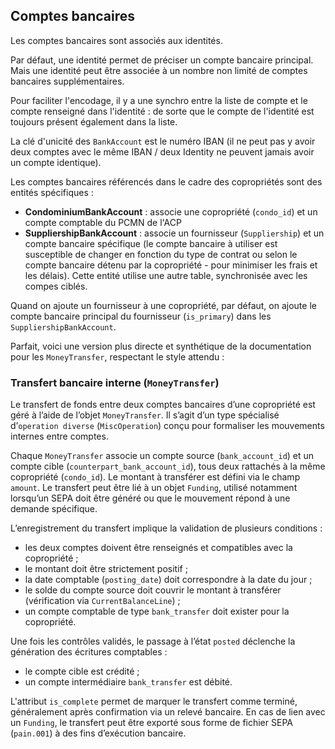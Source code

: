 ## Comptes bancaires

Les comptes bancaires sont associés aux identités.


Par défaut, une identité permet de préciser un compte bancaire principal. Mais une identité peut être associée à un nombre non limité de comptes bancaires supplémentaires.

Pour faciliter l'encodage, il y a une synchro entre la liste de compte et le compte renseigné dans l'identité : de sorte que le compte de l'identité est toujours présent également dans la liste.



La clé d'unicité des `BankAccount` est le numéro IBAN (il ne peut pas y avoir deux comptes avec le même IBAN / deux Identity ne peuvent jamais avoir un compte identique).

Les comptes bancaires référencés dans le cadre des copropriétés sont des entités spécifiques :

* **CondominiumBankAccount** : associe une copropriété (`condo_id`) et un compte comptable du PCMN de l'ACP
* **SuppliershipBankAccount** : associe un fournisseur (`Suppliership`) et un compte bancaire spécifique (le compte bancaire à utiliser est susceptible de changer en fonction du type de contrat ou selon le compte bancaire détenu par la copropriété - pour minimiser les frais et les délais). Cette entité utilise une autre table, synchronisée avec les compes ciblés.

Quand on ajoute un fournisseur à une copropriété, par défaut, on ajoute le compte bancaire principal du fournisseur (`is_primary`) dans les `SuppliershipBankAccount`.





Parfait, voici une version plus directe et synthétique de la documentation pour les `MoneyTransfer`, respectant le style attendu :


### Transfert bancaire interne (`MoneyTransfer`)

Le transfert de fonds entre deux comptes bancaires d’une copropriété est géré à l’aide de l’objet `MoneyTransfer`. Il s’agit d’un type spécialisé d’`operation diverse` (`MiscOperation`) conçu pour formaliser les mouvements internes entre comptes.

Chaque `MoneyTransfer` associe un compte source (`bank_account_id`) et un compte cible (`counterpart_bank_account_id`), tous deux rattachés à la même copropriété (`condo_id`). Le montant à transférer est défini via le champ `amount`. Le transfert peut être lié à un objet `Funding`, utilisé notamment lorsqu’un SEPA doit être généré ou que le mouvement répond à une demande spécifique.

L’enregistrement du transfert implique la validation de plusieurs conditions :

* les deux comptes doivent être renseignés et compatibles avec la copropriété ;
* le montant doit être strictement positif ;
* la date comptable (`posting_date`) doit correspondre à la date du jour ;
* le solde du compte source doit couvrir le montant à transférer (vérification via `CurrentBalanceLine`) ;
* un compte comptable de type `bank_transfer` doit exister pour la copropriété.

Une fois les contrôles validés, le passage à l’état `posted` déclenche la génération des écritures comptables :

* le compte cible est crédité ;
* un compte intermédiaire `bank_transfer` est débité.

L'attribut `is_complete` permet de marquer le transfert comme terminé, généralement après confirmation via un relevé bancaire. En cas de lien avec un `Funding`, le transfert peut être exporté sous forme de fichier SEPA (`pain.001`) à des fins d’exécution bancaire.

